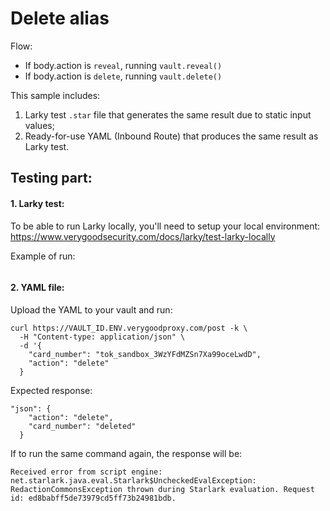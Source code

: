 # Delete alias

Flow:
- If body.action is `reveal`, running `vault.reveal()`
- If body.action is `delete`, running `vault.delete()`

This sample includes:
1. Larky test `.star` file that generates the same result due to static input values;
2. Ready-for-use YAML (Inbound Route) that produces the same result as Larky test.

## Testing part:

#### 1. Larky test:

To be able to run Larky locally, you'll need to setup your local environment:
https://www.verygoodsecurity.com/docs/larky/test-larky-locally

Example of run:

<IMAGE OF TEST>

#### 2. YAML file:

Upload the YAML to your vault and run:
```
curl https://VAULT_ID.ENV.verygoodproxy.com/post -k \
  -H "Content-type: application/json" \
  -d '{
    "card_number": "tok_sandbox_3WzYFdMZSn7Xa99oceLwdD",
    "action": "delete"
  }
```

Expected response:
```
"json": {
    "action": "delete",
    "card_number": "deleted"
  }
```

If to run the same command again, the response will be:
```
Received error from script engine: net.starlark.java.eval.Starlark$UncheckedEvalException: RedactionCommonsException thrown during Starlark evaluation. Request id: ed8babff5de73979cd5ff73b24981bdb.
```


<IMAGE CLI>

<IMAGE UI>
